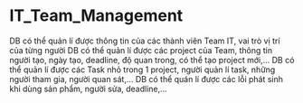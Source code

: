 # IT_Team_Management

DB có thể quản lí được thông tin của các thành viên Team IT, vai trò vị trí của từng người
DB có thể quản lí được các project của Team, thông tin người tạo, ngày tạo, deadline, độ quan trong, có thể tạo project mới,...
DB có thể quản lí được các Task nhỏ trong 1 project, người quản lí task, những người tham gia, người quan sát,...
DB có thể quán lí được các lỗi phát sinh khi dùng sản phẩm, người sửa, deadline,...
